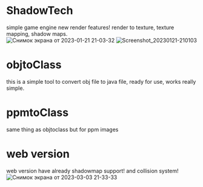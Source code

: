 # ShadowTech
simple game engine
new render features! render to texture, texture mapping, shadow maps.  
![Снимок экрана от 2023-01-21 21-03-32](https://user-images.githubusercontent.com/48290199/213883006-2c82a882-b542-403d-8c52-8d0677cc40ed.png)
![Screenshot_20230121-210103](https://user-images.githubusercontent.com/48290199/213883010-0e0be5b3-ea5a-4b8c-b1cf-d5befa91ab16.png)
# objtoClass  
this is a simple tool to convert obj file to java file, ready for use, works really simple.
# ppmtoClass  
same thing as objtoclass but for ppm images
# web version
web version have already shadowmap support! and collision system!
![Снимок экрана от 2023-03-03 21-33-33](https://user-images.githubusercontent.com/48290199/222810440-471295d9-fcd9-485c-a7e4-ed0c8fcdd772.png)
